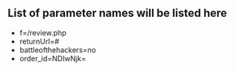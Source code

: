 ## List of parameter names will be listed here

* f=/review.php  
* returnUrl=# 
* battleofthehackers=no
* order_id=NDIwNjk=
